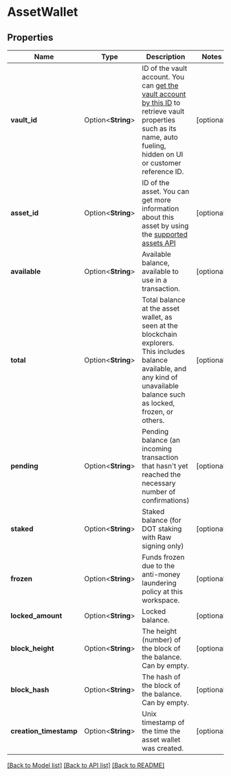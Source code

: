 # AssetWallet

## Properties

Name | Type | Description | Notes
------------ | ------------- | ------------- | -------------
**vault_id** | Option<**String**> | ID of the vault account. You can [get the vault account by this ID](https://developers.fireblocks.com/reference/get_vault-accounts-vaultaccountid) to retrieve vault properties such as its name, auto fueling, hidden on UI or customer reference ID. | [optional]
**asset_id** | Option<**String**> | ID of the asset. You can get more information about this asset by using the [supported assets API](https://developers.fireblocks.com/reference/get_supported-assets) | [optional]
**available** | Option<**String**> | Available balance, available to use in a transaction. | [optional]
**total** | Option<**String**> | Total balance at the asset wallet, as seen at the blockchain explorers. This includes balance available, and any kind of unavailable balance such as locked, frozen, or others. | [optional]
**pending** | Option<**String**> | Pending balance (an incoming transaction that hasn't yet reached the necessary number of confirmations) | [optional]
**staked** | Option<**String**> | Staked balance (for DOT staking with Raw signing only) | [optional]
**frozen** | Option<**String**> | Funds frozen due to the anti-money laundering policy at this workspace. | [optional]
**locked_amount** | Option<**String**> | Locked balance. | [optional]
**block_height** | Option<**String**> | The height (number) of the block of the balance. Can by empty. | [optional]
**block_hash** | Option<**String**> | The hash of the block of the balance. Can by empty. | [optional]
**creation_timestamp** | Option<**String**> | Unix timestamp of the time the asset wallet was created. | [optional]

[[Back to Model list]](../README.md#documentation-for-models) [[Back to API list]](../README.md#documentation-for-api-endpoints) [[Back to README]](../README.md)



